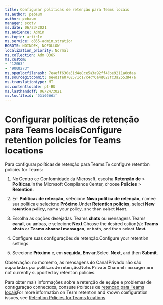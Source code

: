 ```yaml
---
title: Configurar políticas de retenção para Teams locais
ms.author: pebaum
author: pebaum
manager: scotv
ms.date: 06/23/2021
ms.audience: Admin
ms.topic: article
ms.service: o365-administration
ROBOTS: NOINDEX, NOFOLLOW
localization_priority: Normal
ms.collection: Adm_O365
ms.custom:
- "12063"
- "9000273"
ms.openlocfilehash: 7eaeff630a31d4e8ce5a3a92ff40be9211a0cdaa
ms.sourcegitcommit: beed1fe0708571c17c4cf6a4d028fc3a2553847a
ms.translationtype: MT
ms.contentlocale: pt-BR
ms.lasthandoff: 06/24/2021
ms.locfileid: "53105663"
---
```

# <a name="configure-retention-policies-for-teams-locations"></a><span data-ttu-id="c2011-102">Configurar políticas de retenção para Teams locais</span><span class="sxs-lookup"><span data-stu-id="c2011-102">Configure retention policies for Teams locations</span></span>

<span data-ttu-id="c2011-103">Para configurar políticas de retenção para Teams:</span><span class="sxs-lookup"><span data-stu-id="c2011-103">To configure retention policies for Teams:</span></span>

1. <span data-ttu-id="c2011-104">No Centro de Conformidade da Microsoft, escolha **Retenção de**  >  **Políticas**.</span><span class="sxs-lookup"><span data-stu-id="c2011-104">In the Microsoft Compliance Center, choose **Policies** > **Retention**.</span></span>

1. <span data-ttu-id="c2011-105">Em **Políticas de retenção,** selecione **Nova política de retenção,** nomee sua política e selecione **Próximo**.</span><span class="sxs-lookup"><span data-stu-id="c2011-105">Under **Retention policies**, select **New retention policy**, name your policy, and then select **Next**.</span></span>

1. <span data-ttu-id="c2011-106">Escolha as opções desejadas: Teams **chats** ou mensagens Teams **canal,** ou ambas, e selecione **Next**.</span><span class="sxs-lookup"><span data-stu-id="c2011-106">Choose the desired option(s): **Teams chats** or **Teams channel messages**, or both, and then select **Next**.</span></span>

1. <span data-ttu-id="c2011-107">Configure suas configurações de retenção.</span><span class="sxs-lookup"><span data-stu-id="c2011-107">Configure your retention settings.</span></span> 

1. <span data-ttu-id="c2011-108">Selecione **Próximo** e, em **seguida, Enviar**.</span><span class="sxs-lookup"><span data-stu-id="c2011-108">Select **Next**, and then **Submit**.</span></span>

<span data-ttu-id="c2011-109">Observação: no momento, as mensagens do Canal Privado não são suportadas por políticas de retenção.</span><span class="sxs-lookup"><span data-stu-id="c2011-109">Note: Private Channel messages are not currently supported by retention policies.</span></span>

<span data-ttu-id="c2011-110">Para obter mais informações sobre a retenção de equipe e problemas de configuração conhecidos, consulte Políticas de [retenção para Teams locais](/microsoft-365/compliance/create-retention-policies#retention-policy-for-teams-locations)</span><span class="sxs-lookup"><span data-stu-id="c2011-110">For more information on Team retention and known configuration issues, see [Retention Policies for Teams locations](/microsoft-365/compliance/create-retention-policies#retention-policy-for-teams-locations)</span></span>

